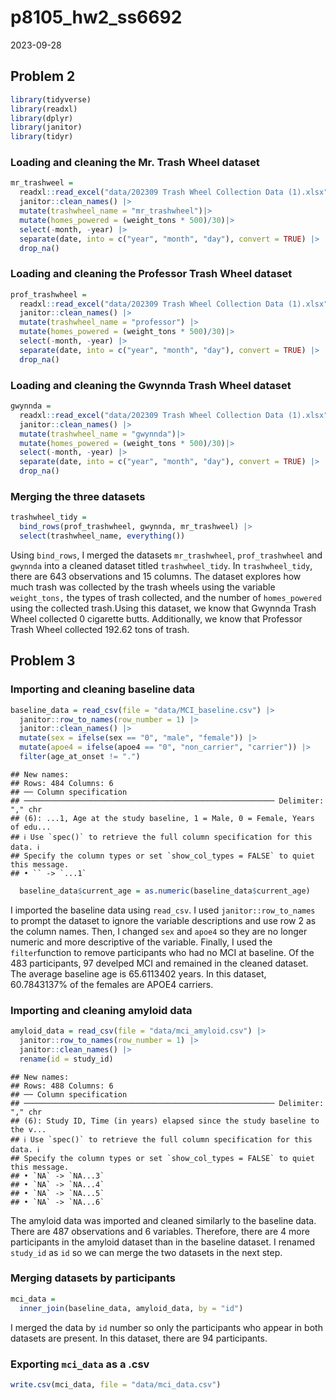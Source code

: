 p8105_hw2_ss6692
================
2023-09-28

## Problem 2

``` r
library(tidyverse)
library(readxl)
library(dplyr)
library(janitor)
library(tidyr)
```

### Loading and cleaning the Mr. Trash Wheel dataset

``` r
mr_trashweel = 
  readxl::read_excel("data/202309 Trash Wheel Collection Data (1).xlsx", range = "A2:N550", sheet = "Mr. Trash Wheel")|>
  janitor::clean_names() |>
  mutate(trashwheel_name = "mr_trashwheel")|>
  mutate(homes_powered = (weight_tons * 500)/30)|>
  select(-month, -year) |>
  separate(date, into = c("year", "month", "day"), convert = TRUE) |>
  drop_na()
```

### Loading and cleaning the Professor Trash Wheel dataset

``` r
prof_trashwheel = 
  readxl::read_excel("data/202309 Trash Wheel Collection Data (1).xlsx", range = "A2:M97", sheet = "Professor Trash Wheel")|>
  janitor::clean_names() |>
  mutate(trashwheel_name = "professor") |>
  mutate(homes_powered = (weight_tons * 500)/30)|>
  select(-month, -year) |>
  separate(date, into = c("year", "month", "day"), convert = TRUE) |>
  drop_na()
```

### Loading and cleaning the Gwynnda Trash Wheel dataset

``` r
gwynnda = 
  readxl::read_excel("data/202309 Trash Wheel Collection Data (1).xlsx", range = "A2:K110", sheet = "Gwynnda Trash Wheel")|>
  janitor::clean_names() |>
  mutate(trashwheel_name = "gwynnda")|>
  mutate(homes_powered = (weight_tons * 500)/30)|>
  select(-month, -year) |>
  separate(date, into = c("year", "month", "day"), convert = TRUE) |>
  drop_na()
```

### Merging the three datasets

``` r
trashwheel_tidy = 
  bind_rows(prof_trashwheel, gwynnda, mr_trashweel) |>
  select(trashwheel_name, everything())
```

Using `bind_rows`, I merged the datasets `mr_trashwheel`,
`prof_trashwheel` and `gwynnda` into a cleaned dataset titled
`trashwheel_tidy`. In `trashwheel_tidy`, there are 643 observations and
15 columns. The dataset explores how much trash was collected by the
trash wheels using the variable `weight_tons,` the types of trash
collected, and the number of `homes_powered` using the collected
trash.Using this dataset, we know that Gwynnda Trash Wheel collected 0
cigarette butts. Additionally, we know that Professor Trash Wheel
collected 192.62 tons of trash.

## Problem 3

### Importing and cleaning baseline data

``` r
baseline_data = read_csv(file = "data/MCI_baseline.csv") |>
  janitor::row_to_names(row_number = 1) |>
  janitor::clean_names() |>
  mutate(sex = ifelse(sex == "0", "male", "female")) |>
  mutate(apoe4 = ifelse(apoe4 == "0", "non_carrier", "carrier")) |>
  filter(age_at_onset != ".")
```

    ## New names:
    ## Rows: 484 Columns: 6
    ## ── Column specification
    ## ──────────────────────────────────────────────────────── Delimiter: "," chr
    ## (6): ...1, Age at the study baseline, 1 = Male, 0 = Female, Years of edu...
    ## ℹ Use `spec()` to retrieve the full column specification for this data. ℹ
    ## Specify the column types or set `show_col_types = FALSE` to quiet this message.
    ## • `` -> `...1`

``` r
  baseline_data$current_age = as.numeric(baseline_data$current_age)
```

I imported the baseline data using `read_csv`. I used
`janitor::row_to_names` to prompt the dataset to ignore the variable
descriptions and use row 2 as the column names. Then, I changed `sex`
and `apoe4` so they are no longer numeric and more descriptive of the
variable. Finally, I used the `filter`function to remove participants
who had no MCI at baseline. Of the 483 participants, 97 develped MCI and
remained in the cleaned dataset. The average baseline age is 65.6113402
years. In this dataset, 60.7843137% of the females are APOE4 carriers.

### Importing and cleaning amyloid data

``` r
amyloid_data = read_csv(file = "data/mci_amyloid.csv") |>
  janitor::row_to_names(row_number = 1) |>
  janitor::clean_names() |>
  rename(id = study_id)
```

    ## New names:
    ## Rows: 488 Columns: 6
    ## ── Column specification
    ## ──────────────────────────────────────────────────────── Delimiter: "," chr
    ## (6): Study ID, Time (in years) elapsed since the study baseline to the v...
    ## ℹ Use `spec()` to retrieve the full column specification for this data. ℹ
    ## Specify the column types or set `show_col_types = FALSE` to quiet this message.
    ## • `NA` -> `NA...3`
    ## • `NA` -> `NA...4`
    ## • `NA` -> `NA...5`
    ## • `NA` -> `NA...6`

The amyloid data was imported and cleaned similarly to the baseline
data. There are 487 observations and 6 variables. Therefore, there are 4
more participants in the amyloid dataset than in the baseline dataset. I
renamed `study_id` as `id` so we can merge the two datasets in the next
step.

### Merging datasets by participants

``` r
mci_data = 
  inner_join(baseline_data, amyloid_data, by = "id")
```

I merged the data by `id` number so only the participants who appear in
both datasets are present. In this dataset, there are 94 participants.

### Exporting `mci_data` as a .csv

``` r
write.csv(mci_data, file = "data/mci_data.csv")
```
